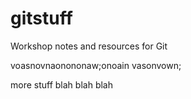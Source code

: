 # gitstuff
Workshop notes and resources for Git

voasnovnaonononaw;onoain vasonvown;


more stuff blah blah blah

